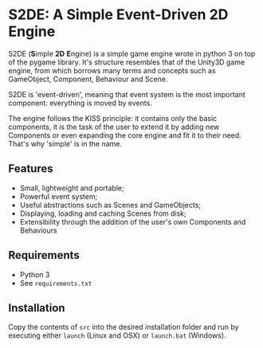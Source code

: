 # S2DE: A Simple Event-Driven 2D Engine
S2DE (**S**imple **2D** **E**ngine) is a simple game engine wrote in python 3 on
top of the pygame library.  It's structure resembles that of the Unity3D game 
engine, from which borrows many terms and concepts such as GameObject, 
Component, Behaviour and Scene.

S2DE is 'event-driven', meaning that event system is the most important component: 
everything is moved by events.

The engine follows the KISS principle: it contains only the basic components, 
it is the task of the user to extend it by adding new Components or even 
expanding the core engine and fit it to their need. That's why 'simple' is in 
the name. 

## Features
- Small, lightweight and portable;
- Powerful event system;
- Useful abstractions such as Scenes and GameObjects;
- Displaying, loading and caching Scenes from disk;
- Extensibility through the addition of the user's own Components and Behaviours

## Requirements
- Python 3
- See `requirements.txt`

## Installation
Copy the contents of `src` into the desired installation folder and run
by executing either `launch` (Linux and OSX) or `launch.bat` (Windows).

